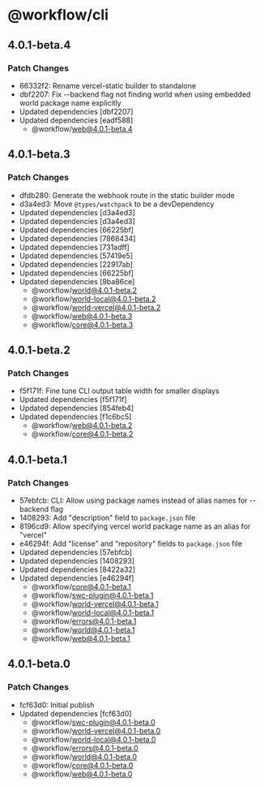 # @workflow/cli

## 4.0.1-beta.4

### Patch Changes

- 66332f2: Rename vercel-static builder to standalone
- dbf2207: Fix --backend flag not finding world when using embedded world package name explicitly
- Updated dependencies [dbf2207]
- Updated dependencies [eadf588]
  - @workflow/web@4.0.1-beta.4

## 4.0.1-beta.3

### Patch Changes

- dfdb280: Generate the webhook route in the static builder mode
- d3a4ed3: Move `@types/watchpack` to be a devDependency
- Updated dependencies [d3a4ed3]
- Updated dependencies [d3a4ed3]
- Updated dependencies [66225bf]
- Updated dependencies [7868434]
- Updated dependencies [731adff]
- Updated dependencies [57419e5]
- Updated dependencies [22917ab]
- Updated dependencies [66225bf]
- Updated dependencies [9ba86ce]
  - @workflow/world@4.0.1-beta.2
  - @workflow/world-local@4.0.1-beta.2
  - @workflow/world-vercel@4.0.1-beta.2
  - @workflow/web@4.0.1-beta.3
  - @workflow/core@4.0.1-beta.3

## 4.0.1-beta.2

### Patch Changes

- f5f171f: Fine tune CLI output table width for smaller displays
- Updated dependencies [f5f171f]
- Updated dependencies [854feb4]
- Updated dependencies [f1c6bc5]
  - @workflow/web@4.0.1-beta.2
  - @workflow/core@4.0.1-beta.2

## 4.0.1-beta.1

### Patch Changes

- 57ebfcb: CLI: Allow using package names instead of alias names for --backend flag
- 1408293: Add "description" field to `package.json` file
- 8196cd9: Allow specifying vercel world package name as an alias for "vercel"
- e46294f: Add "license" and "repository" fields to `package.json` file
- Updated dependencies [57ebfcb]
- Updated dependencies [1408293]
- Updated dependencies [8422a32]
- Updated dependencies [e46294f]
  - @workflow/core@4.0.1-beta.1
  - @workflow/swc-plugin@4.0.1-beta.1
  - @workflow/world-vercel@4.0.1-beta.1
  - @workflow/world-local@4.0.1-beta.1
  - @workflow/errors@4.0.1-beta.1
  - @workflow/world@4.0.1-beta.1
  - @workflow/web@4.0.1-beta.1

## 4.0.1-beta.0

### Patch Changes

- fcf63d0: Initial publish
- Updated dependencies [fcf63d0]
  - @workflow/swc-plugin@4.0.1-beta.0
  - @workflow/world-vercel@4.0.1-beta.0
  - @workflow/world-local@4.0.1-beta.0
  - @workflow/errors@4.0.1-beta.0
  - @workflow/world@4.0.1-beta.0
  - @workflow/core@4.0.1-beta.0
  - @workflow/web@4.0.1-beta.0

